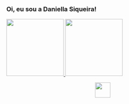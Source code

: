 ### Oi, eu sou a Daniella Siqueira!

<div> 
  <a href="https://github.com/daniellasiqueira">
  <img height="150em" src="https://github-readme-stats.vercel.app/api?username=daniellasiqueira&show_icons=true&theme=omni&include_all_commits=true&count_private=true"/>
  <img height="150em" src="https://github-readme-stats.vercel.app/api/top-langs/?username=daniellasiqueira&layout=compact&langs_count=16&theme=omni"/>
</div>

<p align="center">
  <a href="https://skillicons.dev">
    <img height="40em" src="https://skillicons.dev/icons?i=git,py,html,ps,vscode" />
  </a>
</p>
